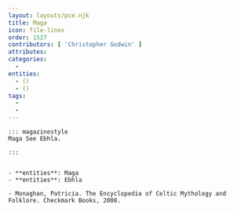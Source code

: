 ```yaml
---
layout: layouts/pce.njk
title: Maga
icon: file-lines
order: 1527
contributors: [ 'Christopher Godwin' ]
attributes:
categories:
  - 
entities:
  - ()
  - ()
tags:
  - 
  - 
---
```

``` tab [group1:Info]
::: magazinestyle
Maga See Ebhla.

:::
```
``` tab [group1:Attributes]
```
``` tab [group1:Entities]
- **entities**: Maga
- **entities**: Ebhla
```
``` tab [group1:Sources]
- Monaghan, Patricia. The Encyclopedia of Celtic Mythology and Folklore. Checkmark Books, 2008.
```
